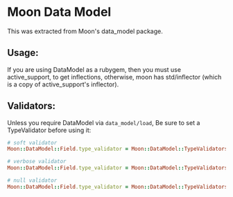 Moon Data Model
===============
This was extracted from Moon's data_model package.

## Usage:
If you are using DataModel as a rubygem, then you must use active_support, to
get inflections, otherwise, moon has std/inflector (which is a copy of active_support's inflector).

## Validators:
Unless you require DataModel via `data_model/load`,
Be sure to set a TypeValidator before using it:
```ruby
# soft validator
Moon::DataModel::Field.type_validator = Moon::DataModel::TypeValidators::Soft

# verbose validator
Moon::DataModel::Field.type_validator = Moon::DataModel::TypeValidators::Verbose

# null validator
Moon::DataModel::Field.type_validator = Moon::DataModel::TypeValidators::Null
```
